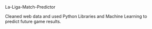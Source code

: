 La-Liga-Match-Predictor

Cleaned web data and used Python Libraries and Machine Learning to predict future game results.
